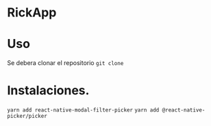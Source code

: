 # RickApp

# Uso

Se debera clonar el repositorio
`git clone`

# Instalaciones.

`yarn add react-native-modal-filter-picker`
`yarn add @react-native-picker/picker`
